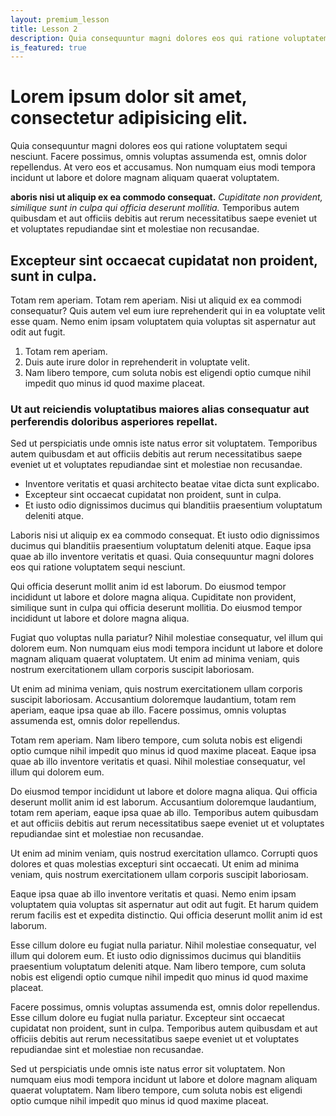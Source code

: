 ```yaml
---
layout: premium_lesson
title: Lesson 2
description: Quia consequuntur magni dolores eos qui ratione voluptatem sequi nesciunt. Facere possimus, omnis voluptas assumenda est, omnis dolor repellendus.
is_featured: true
---
```


# Lorem ipsum dolor sit amet, consectetur adipisicing elit.

Quia consequuntur magni dolores eos qui ratione voluptatem sequi nesciunt. Facere possimus, omnis voluptas assumenda est, omnis dolor repellendus. At vero eos et accusamus. Non numquam eius modi tempora incidunt ut labore et dolore magnam aliquam quaerat voluptatem.

**aboris nisi ut aliquip ex ea commodo consequat.** _Cupiditate non provident, similique sunt in culpa qui officia deserunt mollitia._ Temporibus autem quibusdam et aut officiis debitis aut rerum necessitatibus saepe eveniet ut et voluptates repudiandae sint et molestiae non recusandae.

## Excepteur sint occaecat cupidatat non proident, sunt in culpa.

Totam rem aperiam. Totam rem aperiam. Nisi ut aliquid ex ea commodi consequatur? Quis autem vel eum iure reprehenderit qui in ea voluptate velit esse quam. Nemo enim ipsam voluptatem quia voluptas sit aspernatur aut odit aut fugit.

1.  Totam rem aperiam.
2.  Duis aute irure dolor in reprehenderit in voluptate velit.
3.  Nam libero tempore, cum soluta nobis est eligendi optio cumque nihil impedit quo minus id quod maxime placeat.

### Ut aut reiciendis voluptatibus maiores alias consequatur aut perferendis doloribus asperiores repellat.

Sed ut perspiciatis unde omnis iste natus error sit voluptatem. Temporibus autem quibusdam et aut officiis debitis aut rerum necessitatibus saepe eveniet ut et voluptates repudiandae sint et molestiae non recusandae.

* Inventore veritatis et quasi architecto beatae vitae dicta sunt explicabo.
* Excepteur sint occaecat cupidatat non proident, sunt in culpa.
* Et iusto odio dignissimos ducimus qui blanditiis praesentium voluptatum deleniti atque.

Laboris nisi ut aliquip ex ea commodo consequat. Et iusto odio dignissimos ducimus qui blanditiis praesentium voluptatum deleniti atque. Eaque ipsa quae ab illo inventore veritatis et quasi. Quia consequuntur magni dolores eos qui ratione voluptatem sequi nesciunt.

Qui officia deserunt mollit anim id est laborum. Do eiusmod tempor incididunt ut labore et dolore magna aliqua. Cupiditate non provident, similique sunt in culpa qui officia deserunt mollitia. Do eiusmod tempor incididunt ut labore et dolore magna aliqua.

Fugiat quo voluptas nulla pariatur? Nihil molestiae consequatur, vel illum qui dolorem eum. Non numquam eius modi tempora incidunt ut labore et dolore magnam aliquam quaerat voluptatem. Ut enim ad minima veniam, quis nostrum exercitationem ullam corporis suscipit laboriosam.

Ut enim ad minima veniam, quis nostrum exercitationem ullam corporis suscipit laboriosam. Accusantium doloremque laudantium, totam rem aperiam, eaque ipsa quae ab illo. Facere possimus, omnis voluptas assumenda est, omnis dolor repellendus.

Totam rem aperiam. Nam libero tempore, cum soluta nobis est eligendi optio cumque nihil impedit quo minus id quod maxime placeat. Eaque ipsa quae ab illo inventore veritatis et quasi. Nihil molestiae consequatur, vel illum qui dolorem eum.

Do eiusmod tempor incididunt ut labore et dolore magna aliqua. Qui officia deserunt mollit anim id est laborum. Accusantium doloremque laudantium, totam rem aperiam, eaque ipsa quae ab illo. Temporibus autem quibusdam et aut officiis debitis aut rerum necessitatibus saepe eveniet ut et voluptates repudiandae sint et molestiae non recusandae.

Ut enim ad minim veniam, quis nostrud exercitation ullamco. Corrupti quos dolores et quas molestias excepturi sint occaecati. Ut enim ad minima veniam, quis nostrum exercitationem ullam corporis suscipit laboriosam.

Eaque ipsa quae ab illo inventore veritatis et quasi. Nemo enim ipsam voluptatem quia voluptas sit aspernatur aut odit aut fugit. Et harum quidem rerum facilis est et expedita distinctio. Qui officia deserunt mollit anim id est laborum.

Esse cillum dolore eu fugiat nulla pariatur. Nihil molestiae consequatur, vel illum qui dolorem eum. Et iusto odio dignissimos ducimus qui blanditiis praesentium voluptatum deleniti atque. Nam libero tempore, cum soluta nobis est eligendi optio cumque nihil impedit quo minus id quod maxime placeat.

Facere possimus, omnis voluptas assumenda est, omnis dolor repellendus. Esse cillum dolore eu fugiat nulla pariatur. Excepteur sint occaecat cupidatat non proident, sunt in culpa. Temporibus autem quibusdam et aut officiis debitis aut rerum necessitatibus saepe eveniet ut et voluptates repudiandae sint et molestiae non recusandae.

Sed ut perspiciatis unde omnis iste natus error sit voluptatem. Non numquam eius modi tempora incidunt ut labore et dolore magnam aliquam quaerat voluptatem. Nam libero tempore, cum soluta nobis est eligendi optio cumque nihil impedit quo minus id quod maxime placeat.
